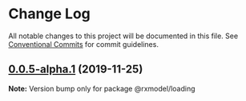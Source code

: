 # Change Log

All notable changes to this project will be documented in this file.
See [Conventional Commits](https://conventionalcommits.org) for commit guidelines.

## [0.0.5-alpha.1](https://github.com/yoyooyooo/rxmodel/compare/@rxmodel/loading@0.0.5-alpha.0...@rxmodel/loading@0.0.5-alpha.1) (2019-11-25)

**Note:** Version bump only for package @rxmodel/loading
